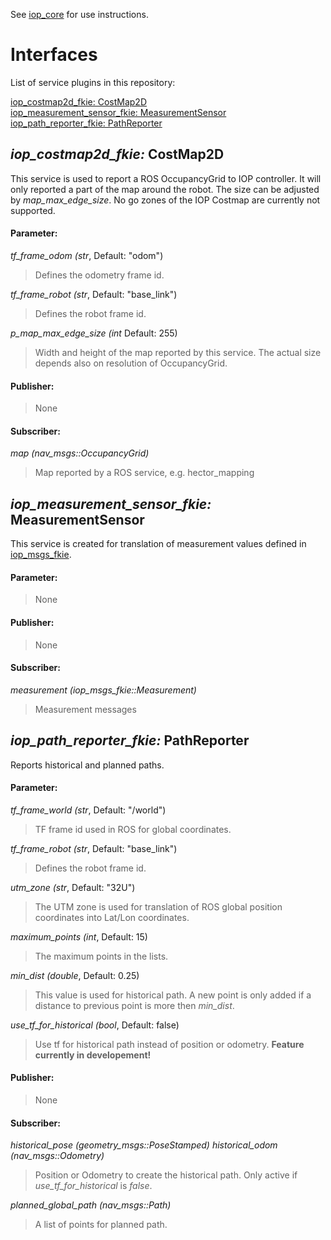 See [iop_core](https://github.com/fkie/iop_core/blob/master/README.md) for use instructions.

# Interfaces

List of service plugins in this repository:

[iop_costmap2d_fkie: CostMap2D](#iop_costmap2d_fkie-CostMap2D)  
[iop_measurement_sensor_fkie: MeasurementSensor](#iop_measurement_sensor_fkie-MeasurementSensor)  
[iop_path_reporter_fkie: PathReporter](#iop_path_reporter_fkie-PathReporter)  


## _iop_costmap2d_fkie:_ CostMap2D

This service is used to report a ROS OccupancyGrid to IOP controller. It will only reported a part of the map around the robot. The size can be adjusted by _map_max_edge_size_. No go zones of the IOP Costmap are currently not supported.

#### Parameter:

_tf_frame_odom (str_, Default: "odom")

> Defines the odometry frame id.

_tf_frame_robot (str_, Default: "base_link")

> Defines the robot frame id.

_p_map_max_edge_size (int_ Default: 255)

> Width and height of the map reported by this service. The actual size depends also on resolution of OccupancyGrid.


#### Publisher:

> None

#### Subscriber:

_map (nav_msgs::OccupancyGrid)_

> Map reported by a ROS service, e.g. hector_mapping


## _iop_measurement_sensor_fkie:_ MeasurementSensor

This service is created for translation of measurement values defined in [iop_msgs_fkie](https://github.com/fkie/iop_core/tree/master/iop_msgs_fkie).

#### Parameter:

> None


#### Publisher:

> None

#### Subscriber:

_measurement (iop_msgs_fkie::Measurement)_

> Measurement messages


## _iop_path_reporter_fkie:_ PathReporter

Reports historical and planned paths.

#### Parameter:

_tf_frame_world (str_, Default: "/world")

> TF frame id used in ROS for global coordinates.

_tf_frame_robot (str_, Default: "base_link")

> Defines the robot frame id.

_utm_zone (str_, Default: "32U")

> The UTM zone is used for translation of ROS global position coordinates into Lat/Lon coordinates.

_maximum_points (int_, Default: 15)

> The maximum points in the lists.

_min_dist (double_, Default: 0.25)

> This value is used for historical path. A new point is only added if a distance to previous point is more then _min_dist_.

_use_tf_for_historical (bool_, Default: false)

> Use tf for historical path instead of position or odometry. **Feature currently in developement!**

#### Publisher:

> None

#### Subscriber:

_historical_pose (geometry_msgs::PoseStamped)_
_historical_odom (nav_msgs::Odometry)_

> Position or Odometry to create the historical path. Only active if _use_tf_for_historical_ is *false*.

_planned_global_path (nav_msgs::Path)_

> A list of points for planned path.


